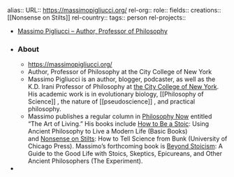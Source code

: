 alias::
URL:: https://massimopigliucci.org/
rel-org::
role::
fields::
creations:: [[Nonsense on Stilts]]
rel-country::
tags:: person
rel-projects::

- [Massimo Pigliucci – Author, Professor of Philosophy](https://massimopigliucci.org/)
- ### About
	- https://massimopigliucci.org/
	- Author, Professor of Philosophy at the City College of New York
	- Massimo Pigliucci is an author, blogger, podcaster, as well as the K.D. Irani Professor of Philosophy at [the City College of New York](https://www.ccny.cuny.edu/profiles/massimo-pigliucci). His academic work is in evolutionary biology, [[Philosophy of Science]] , the nature of [[pseudoscience]] , and practical philosophy.
	- Massimo publishes a regular column in [Philosophy Now](https://philosophynow.org/) entitled “The Art of Living.” His books include [How to Be a Stoic](https://www.hachettebookgroup.com/titles/massimo-pigliucci/how-to-be-a-stoic/9780465097968/): Using Ancient Philosophy to Live a Modern Life (Basic Books) and [Nonsense on Stilts](https://press.uchicago.edu/ucp/books/book/chicago/N/bo28300772.html): How to Tell Science from Bunk (University of Chicago Press). Massimo’s forthcoming book is [Beyond Stoicism](https://theexperimentpublishing.com/winter-2025/beyond-stoicism/): A Guide to the Good Life with Stoics, Skeptics, Epicureans, and Other Ancient Philosophers (The Experiment).
-
